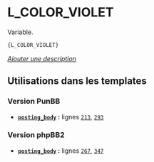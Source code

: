 # L_COLOR_VIOLET


Variable.

```html
{L_COLOR_VIOLET}
```

[*Ajouter une description*](https://fa-tvars.appspot.com/var/L_COLOR_VIOLET)

## Utilisations dans les templates

### Version PunBB
* __[`posting_body`](../tpl/var/punbb/posting_body.md#readme) :__ lignes [`213`](../tpl/src/punbb/posting_body.tpl#L213), [`293`](../tpl/src/punbb/posting_body.tpl#L293)

### Version phpBB2
* __[`posting_body`](../tpl/var/subsilver/posting_body.md#readme) :__ lignes [`267`](../tpl/src/subsilver/posting_body.tpl#L267), [`347`](../tpl/src/subsilver/posting_body.tpl#L347)